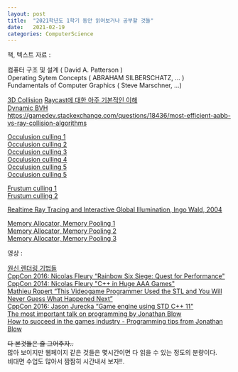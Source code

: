 ```yaml
---
layout: post
title:  "2021학년도 1학기 동안 읽어보거나 공부할 것들"
date:   2021-02-19
categories: ComputerScience
---
```


책, 텍스트 자료 :   

컴퓨터 구조 및 설계 ( David A. Patterson )   
Operating Sytem Concepts ( ABRAHAM SILBERSCHATZ, ... )   
Fundamentals of Computer Graphics ( Steve Marschner, ...)   

[3D Collision](https://gdbooks.gitbooks.io/3dcollisions/content/)
[Raycast에 대한 아주 기본적인 이해](https://www.scratchapixel.com/lessons/3d-basic-rendering/minimal-ray-tracer-rendering-simple-shapes/ray-box-intersection)    
[Dynamic BVH](https://box2d.org/files/ErinCatto_DynamicBVH_GDC2019.pdf)    
https://gamedev.stackexchange.com/questions/18436/most-efficient-aabb-vs-ray-collision-algorithms    


[Occulusion culling 1](https://youtu.be/TG308pW0GY8)      
[Occulusion culling 2](https://www.youtube.com/watch?v=U20dIA3SLTs)      
[Occulusion culling 3](https://developer.nvidia.com/gpugems/gpugems2/part-i-geometric-complexity/chapter-6-hardware-occlusion-queries-made-useful)     
[Occulusion culling 4](http://developer.download.nvidia.com/books/HTML/gpugems/gpugems_ch29.html)     
[Occulusion culling 5](https://mkblog.co.kr/2019/09/24/gpu-occlusion-culling-early-z-vs-occlusion-queries/)     
[Occulusion culling 5](https://megayuchi.com/2017/10/27/5068/)        

[Frustum culling 1](https://www.braynzarsoft.net/viewtutorial/q16390-34-aabb-cpu-side-frustum-culling)   
[Frustum culling 2](https://fgiesen.wordpress.com/2010/10/17/view-frustum-culling/)      

[Realtime Ray Tracing and Interactive Global Illumination, Ingo Wald, 2004](http://www.sci.utah.edu/~wald/PhD/wald_phd.pdf)

[Memory Allocator, Memory Pooling 1](http://ohyecloudy.com/pnotes/archives/250/)   
[Memory Allocator, Memory Pooling 2](http://www.open-std.org/jtc1/sc22/wg21/docs/papers/2005/n1850.pdf)   
[Memory Allocator, Memory Pooling 3](http://www.open-std.org/jtc1/sc22/wg21/docs/papers/2007/n2271.html)     

영상 :   

[원신 렌더링 기법들](https://youtu.be/00QugD5u1CU)      
[CppCon 2016: Nicolas Fleury “Rainbow Six Siege: Quest for Performance"](https://www.youtube.com/watch?v=tD4xRNB0M_Q)   
[CppCon 2014: Nicolas Fleury "C++ in Huge AAA Games"](https://youtu.be/qYN6eduU06s)   
[Mathieu Ropert “This Videogame Programmer Used the STL and You Will Never Guess What Happened Next”](https://youtu.be/6hC9IxqdDDw)   
[CppCon 2016: Jason Jurecka “Game engine using STD C++ 11"](https://youtu.be/8AjRD6mU96s)    
[The most important talk on programming by Jonathan Blow](https://youtu.be/dS6rCaDSwW8)    
[How to succeed in the games industry - Programming tips from Jonathan Blow](https://youtu.be/RLI1VyPpRd8)    

~~다 본것들은 줄 그어주자..~~   
많아 보이지만 웹페이지 같은 것들은 몇시간이면 다 읽을 수 있는 정도의 분량이다.   
비대면 수업도 많아서 짬짬히 시간내서 보자!!.